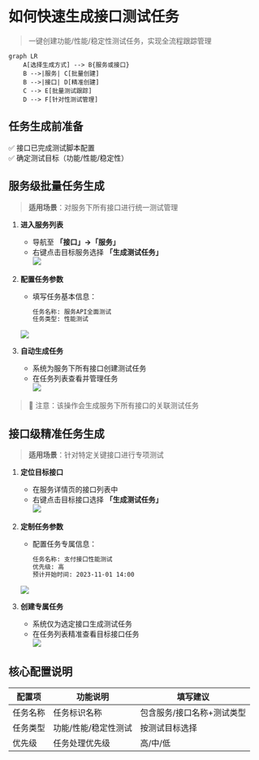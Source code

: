 # 如何快速生成接口测试任务

> 一键创建功能/性能/稳定性测试任务，实现全流程跟踪管理

```mermaid  
graph LR  
    A[选择生成方式] --> B{服务或接口}  
    B -->|服务| C[批量创建]  
    B -->|接口| D[精准创建]  
    C --> E[批量测试跟踪]  
    D --> F[针对性测试管理]  
```

## 任务生成前准备
✅ 接口已完成测试脚本配置  
✅ 确定测试目标（功能/性能/稳定性）

## 服务级批量任务生成
> **适用场景**：对服务下所有接口进行统一测试管理

1. **进入服务列表**
    - 导航至 **「接口」→「服务」**
    - 右键点击目标服务选择 **「生成测试任务」**  
      ![](https://bj-c1-prod-files.xcan.cloud/storage/pubapi/v1/file/service-task-gen-step1.png?fid=251751339858592096&fpt=3RqccGtKtI4uSZidSqTtJiHpZuOPuJdMhWerK8fn)

2. **配置任务参数**
    - 填写任务基本信息：
      ```txt
      任务名称: 服务API全面测试  
      任务类型: 性能测试  
      ```  
   ![](https://bj-c1-prod-files.xcan.cloud/storage/pubapi/v1/file/service-task-gen-step2.png?fid=251751417168003345&fpt=pYzB7nmNRdlhsKTW2HrAokYPpzu9Go0gBl56sxRG)

3. **自动生成任务**
    - 系统为服务下所有接口创建测试任务
    - 在任务列表查看并管理任务  
      ![](https://bj-c1-prod-files.xcan.cloud/storage/pubapi/v1/file/service-task-gen-step3.png?fid=251751417168003347&fpt=K3rW5bdqEZkAugDdn4LeeCkAHYml5Y87OzYJBdfW)

> 📌 注意：该操作会生成服务下所有接口的关联测试任务

## 接口级精准任务生成
> **适用场景**：针对特定关键接口进行专项测试

1. **定位目标接口**
    - 在服务详情页的接口列表中
    - 右键点击目标接口选择 **「生成测试任务」**  
      ![](https://bj-c1-prod-files.xcan.cloud/storage/pubapi/v1/file/apis-task-gen-step1.png?fid=251751417168003337&fpt=0iDXYmvgwwFTKITkX8t0TuRFVHEVQItpSKL1Tjkt)

2. **定制任务参数**
    - 配置任务专属信息：
      ```txt  
      任务名称: 支付接口性能测试  
      优先级: 高  
      预计开始时间: 2023-11-01 14:00  
      ```  
   ![](https://bj-c1-prod-files.xcan.cloud/storage/pubapi/v1/file/apis-task-gen-step2.png?fid=251751417168003339&fpt=DLkH266ySeNvN2ME7lizLFXmzhVMr8GwWAVqNAA1)

3. **创建专属任务**
    - 系统仅为选定接口生成测试任务
    - 在任务列表精准查看目标接口任务  
      ![](https://bj-c1-prod-files.xcan.cloud/storage/pubapi/v1/file/apis-task-gen-step3.png?fid=251751417168003341&fpt=qCooQLy79FsbOVEizNcfEejOG0UPz56RnqttCY4k)

## 核心配置说明

| 配置项 | 功能说明 | 填写建议 |  
|--------|----------|----------|  
| 任务名称 | 任务标识名称 | 包含服务/接口名称+测试类型 |  
| 任务类型 | 功能/性能/稳定性测试 | 按测试目标选择 |  
| 优先级 | 任务处理优先级 | 高/中/低 |  
